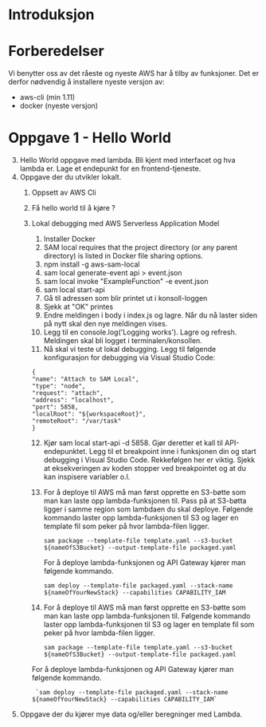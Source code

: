 # Introduksjon

# Forberedelser
Vi benytter oss av det råeste og nyeste AWS har å tilby av funksjoner. Det er derfor nødvendig å installere nyeste versjon av: 
* aws-cli (min 1.11)
* docker (nyeste versjon)

# Oppgave 1 - Hello World
3. Hello World oppgave med lambda. Bli kjent med interfacet og hva lambda er. Lage et endepunkt for en frontend-tjeneste.
4. Oppgave der du utvikler lokalt.
    1. Oppsett av AWS Cli
    2. Få hello world til å kjøre ?
    3. Lokal debugging med AWS Serverless Application Model
        1. Installer Docker
        2. SAM local requires that the project directory (or any parent directory) is listed in Docker file sharing options.
        3. npm install -g aws-sam-local
        4. sam local generate-event api > event.json
        5. sam local invoke "ExampleFunction" -e event.json
        6. sam local start-api
        7. Gå til adressen som blir printet ut i konsoll-loggen
        8. Sjekk at "OK" printes
        9. Endre meldingen i body i index.js og lagre. Når du nå laster siden på nytt skal den nye meldingen vises.
        10. Legg til en console.log('Logging works'). Lagre og refresh. Meldingen skal bli logget i terminalen/konsollen.
        11. Nå skal vi teste ut lokal debugging. 
        Legg til følgende konfigurasjon for debugging via Visual Studio Code:
        ```
        {
        "name": "Attach to SAM Local",
        "type": "node",
        "request": "attach",
        "address": "localhost",
        "port": 5858,
        "localRoot": "${workspaceRoot}",
        "remoteRoot": "/var/task"
        }
        ```
        12. Kjør sam local start-api -d 5858. Gjør deretter et kall til API-endepunktet. Legg til et breakpoint inne i funksjonen din og start debugging i Visual Studio Code. Rekkefølgen her er viktig. Sjekk at eksekveringen av koden stopper ved breakpointet og at du kan inspisere variabler o.l.
        13. For å deploye til AWS må man først opprette en S3-bøtte som man kan laste opp lambda-funksjonen til. Pass på at S3-bøtta ligger i samme region som lambdaen du skal deploye. Følgende kommando laster opp lambda-funksjonen til S3 og lager en template fil som peker på hvor lambda-filen ligger. 
        
            `sam package --template-file template.yaml --s3-bucket ${nameOfS3Bucket} --output-template-file packaged.yaml`
            
            For å deploye lambda-funksjonen og API Gateway kjører man følgende kommando.
        
            `sam deploy --template-file packaged.yaml --stack-name ${nameOfYourNewStack} --capabilities CAPABILITY_IAM`
        14. For å deploye til AWS må man først opprette en S3-bøtte som man kan laste opp lambda-funksjonen til. Følgende kommando laster opp lambda-funksjonen til S3 og lager en template fil som peker på hvor lambda-filen ligger. 
        
            `sam package --template-file template.yaml --s3-bucket ${nameOfS3Bucket} --output-template-file packaged.yaml`
            
        For å deploye lambda-funksjonen og API Gateway kjører man følgende kommando.
        
            `sam deploy --template-file packaged.yaml --stack-name ${nameOfYourNewStack} --capabilities CAPABILITY_IAM`

5. Oppgave der du kjører mye data og/eller beregninger med Lambda. 
